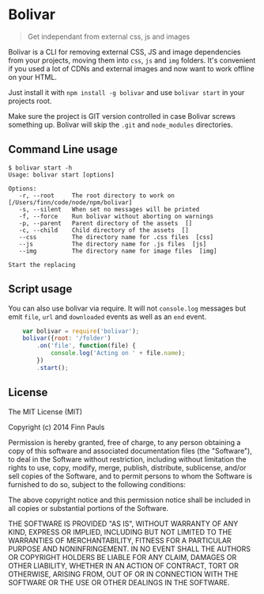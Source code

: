 # Bolivar

> Get independant from external css, js and images

Bolivar is a CLI for removing external CSS, JS and image dependencies from your
projects, moving them into `css`, `js` and `img` folders. It's convenient if you
used a lot of CDNs and external images and now want to work offline on your HTML.

Just install it with `npm install -g bolivar` and use `bolivar start` in your
projects root.

Make sure the project is GIT version controlled in case Bolivar screws something
up. Bolivar will skip the `.git` and `node_modules` directories.

## Command Line usage
```
$ bolivar start -h
Usage: bolivar start [options]

Options:
   -r, --root     The root directory to work on  [/Users/finn/code/node/npm/bolivar]
   -s, --silent   When set no messages will be printed
   -f, --force    Run bolivar without aborting on warnings
   -p, --parent   Parent directory of the assets  []
   -c, --child    Child directory of the assets  []
   --css          The directory name for .css files  [css]
   --js           The directory name for .js files  [js]
   --img          The directory name for image files  [img]

Start the replacing
```


## Script usage
You can also use bolivar via require. It will not `console.log` messages but emit
`file`, `url` and `downloaded` events as well as an `end` event.
```javascript
	var bolivar = require('bolivar');
	bolivar({root: '/folder')
		.on('file', function(file) {
			console.log('Acting on ' + file.name);
		})
		.start();
```

## License
The MIT License (MIT)

Copyright (c) 2014 Finn Pauls

Permission is hereby granted, free of charge, to any person obtaining a copy
of this software and associated documentation files (the "Software"), to deal
in the Software without restriction, including without limitation the rights
to use, copy, modify, merge, publish, distribute, sublicense, and/or sell
copies of the Software, and to permit persons to whom the Software is
furnished to do so, subject to the following conditions:

The above copyright notice and this permission notice shall be included in
all copies or substantial portions of the Software.

THE SOFTWARE IS PROVIDED "AS IS", WITHOUT WARRANTY OF ANY KIND, EXPRESS OR
IMPLIED, INCLUDING BUT NOT LIMITED TO THE WARRANTIES OF MERCHANTABILITY,
FITNESS FOR A PARTICULAR PURPOSE AND NONINFRINGEMENT. IN NO EVENT SHALL THE
AUTHORS OR COPYRIGHT HOLDERS BE LIABLE FOR ANY CLAIM, DAMAGES OR OTHER
LIABILITY, WHETHER IN AN ACTION OF CONTRACT, TORT OR OTHERWISE, ARISING FROM,
OUT OF OR IN CONNECTION WITH THE SOFTWARE OR THE USE OR OTHER DEALINGS IN
THE SOFTWARE.
